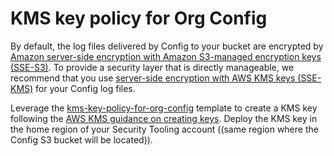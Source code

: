 # KMS key policy for Org Config

By default, the log files delivered by Config to your bucket are encrypted by [Amazon server-side encryption with Amazon S3-managed encryption keys (SSE-S3)](https://docs.aws.amazon.com/AmazonS3/latest/dev/UsingServerSideEncryption.html). To provide a security layer that is directly manageable, we recommend that you use [server-side encryption with AWS KMS keys (SSE-KMS)](https://docs.aws.amazon.com/AmazonS3/latest/dev/UsingKMSEncryption.html) for your Config log files.

Leverage the [kms-key-policy-for-org-config](./kms-key-policy-config.json) template to create a KMS key following the [AWS KMS guidance on creating keys](https://docs.aws.amazon.com/kms/latest/developerguide/create-keys.html). Deploy the KMS key in the home region of your Security Tooling account ((same region where the Config S3 bucket will be located)).
